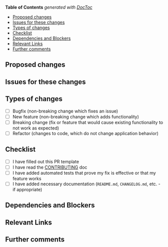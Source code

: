<!-- START doctoc generated TOC please keep comment here to allow auto update -->
<!-- DON'T EDIT THIS SECTION, INSTEAD RE-RUN doctoc TO UPDATE -->
**Table of Contents**  *generated with [DocToc](https://github.com/thlorenz/doctoc)*

- [Proposed changes](#proposed-changes)
- [Issues for these changes](#issues-for-these-changes)
- [Types of changes](#types-of-changes)
- [Checklist](#checklist)
- [Dependencies and Blockers](#dependencies-and-blockers)
- [Relevant Links](#relevant-links)
- [Further comments](#further-comments)

<!-- END doctoc generated TOC please keep comment here to allow auto update -->

## Proposed changes

<!--
Describe the big picture of your changes here to communicate to the maintainers why we should accept this pull request. If it fixes a bug or resolves a feature request, be sure to link to that issue.
-->

## Issues for these changes

<!--
Provide links to Rally for these User Stories/Defects
-->

## Types of changes

<!--
What types of changes does your code introduce to the module?
Put an `x` in the boxes that apply
-->

- [ ] Bugfix (non-breaking change which fixes an issue)
- [ ] New feature (non-breaking change which adds functionality)
- [ ] Breaking change (fix or feature that would cause existing functionality to not work as expected)
- [ ] Refactor (changes to code, which do not change application behavior)

## Checklist

<!--
Put an `x` in the boxes that apply. You can also fill these out after creating the PR. If you're unsure about any of them, don't hesitate to ask. We're here to help! This is simply a reminder of what we are going to look for before merging your code.
-->

- [ ] I have filled out this PR template
- [ ] I have read the [CONTRIBUTING](../CONTRIBUTING.md) doc
- [ ] I have added automated tests that prove my fix is effective or that my feature works
- [ ] I have added necessary documentation (`README.md`, `CHANGELOG.md`, etc. - if appropriate)

## Dependencies and Blockers

<!--

Is there anything preventing this PR from being merged?

eg. other PRs that are required, external blockers, etc.

-->

## Relevant Links

<!--
Include any links that may be useful for reviewers. This could include

- Related Pull Requests that are waiting for review,
- Relevant 3rd party documentation
- etc.
-->

## Further comments

<!--
If this is a relatively large or complex change, kick off the discussion by explaining why you chose the solution you did and what alternatives you considered, etc...
-->